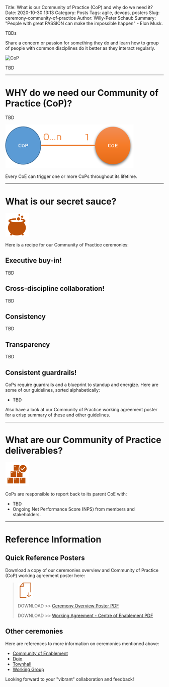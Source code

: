 Title: What is our Community of Practice (CoP) and why do we need it?
Date: 2020-10-30 13:13
Category: Posts
Tags: agile, devops, posters
Slug: ceremony-community-of-practice
Author: Willy-Peter Schaub
Summary: "People with great PASSION can make the impossible happen" - Elon Musk.

TBDs  

Share a concern or passion for something they do and learn how to group of people with common disciplines do it better as they interact regularly.


![CoP](/images/ceremony-community-of-practice-1.jpg)

TBD

---

# WHY do we need our Community of Practice (CoP)?

TBD

![CoP](/images/ceremony-community-of-practice-2.png)

Every CoE can trigger one or more CoPs throughout its lifetime.

---

# What is our secret sauce?

![Secret Sauce](/images/ceremony-community-of-practice-3.png)

Here is a recipe for our Community of Practice ceremonies:

## Executive buy-in!

TBD

## Cross-discipline collaboration!

TBD

## Consistency

TBD

## Transparency 

TBD

## Consistent guardrails!

CoPs require guardrails and a blueprint to standup and energize. Here are some of our guidelines, sorted alphabetically:

- TBD

Also have a look at our Community of Practice working agreement poster for a crisp summary of these and other guidelines.

---

# What are our Community of Practice deliverables?

![SDeliverables](/images/ceremony-community-of-practice-4.png)

CoPs are responsible to report back to its parent CoE with:  

- TBD
- Ongoing Net Performance Score (NPS) from members and stakeholders.

---

# Reference Information

## Quick Reference Posters

Download a copy of our ceremonies overview and Community of Practice (CoP) working agreement poster here:

> ![Poster](/images/moving-hundreds-of-pipeline-snowflakes-qr-1-2.png)
>
> DOWNLOAD >> [Ceremony Overview Poster PDF](/documents/working-agreement-ceremonies-overview.pdf)
>
> DOWNLOAD >> [Working Agreement - Centre of Enablement PDF](/documents/working-agreement-ceremony-community-of-practice.pdf)

## Other ceremonies

Here are references to more information on ceremonies mentioned above:

- [Community of Enablement](/images/coming-soon.png)
- [Dojo](/images/coming-soon.png)
- [Townhall](/images/coming-soon.png)
- [Working Group](/images/coming-soon.png)

Looking forward to your "vibrant" collaboration and feedback!

